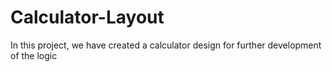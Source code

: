 # Calculator-Layout
In this project, we have created a calculator design for further development of the logic
